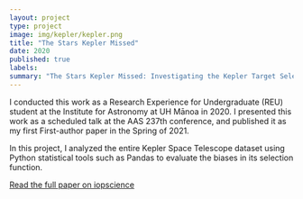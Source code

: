 ```yaml
---
layout: project
type: project
image: img/kepler/kepler.png
title: "The Stars Kepler Missed"
date: 2020
published: true
labels:
summary: "The Stars Kepler Missed: Investigating the Kepler Target Selection Function Using Gaia DR2"
---
```


I conducted this work as a Research Experience for Undergraduate (REU) student at the Institute for Astronomy at UH Mānoa in 2020. I presented this work as a scheduled talk at the AAS 237th conference, and published it as my first First-author paper in the Spring of 2021.

In this project, I analyzed the entire Kepler Space Telescope dataset using Python statistical tools such as Pandas to evaluate the biases in its selection function.

[Read the full paper on iopscience](https://iopscience.iop.org/article/10.3847/1538-3881/abee1d)